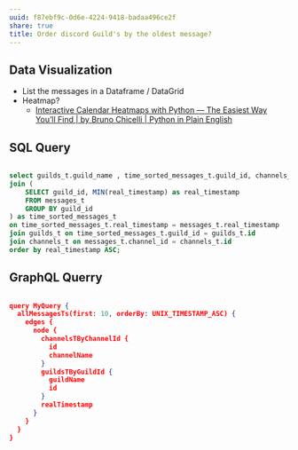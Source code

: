 ```yaml
---
uuid: f87ebf9c-0d6e-4224-9418-badaa496ce2f
share: true
title: Order discord Guild's by the oldest message?
---
```

## Data Visualization

* List the messages in a Dataframe / DataGrid
* Heatmap?
	* [Interactive Calendar Heatmaps with Python — The Easiest Way You’ll Find | by Bruno Chicelli | Python in Plain English](https://python.plainenglish.io/interactive-calendar-heatmaps-with-plotly-the-easieast-way-youll-find-5fc322125db7)



## SQL Query
``` sql

select guilds_t.guild_name , time_sorted_messages_t.guild_id, channels_t.channel_name, channel_id, content, time_sorted_messages_t.real_timestamp from messages_t
join (
	SELECT guild_id, MIN(real_timestamp) as real_timestamp 
	FROM messages_t
	GROUP BY guild_id
) as time_sorted_messages_t
on time_sorted_messages_t.real_timestamp = messages_t.real_timestamp
join guilds_t on time_sorted_messages_t.guild_id = guilds_t.id
join channels_t on messages_t.channel_id = channels_t.id
order by real_timestamp ASC;

```


## GraphQL Querry

``` json

query MyQuery {
  allMessagesTs(first: 10, orderBy: UNIX_TIMESTAMP_ASC) {
    edges {
      node {
        channelsTByChannelId {
          id
          channelName
        }
        guildsTByGuildId {
          guildName
          id
        }
        realTimestamp
      }
    }
  }
}

```
